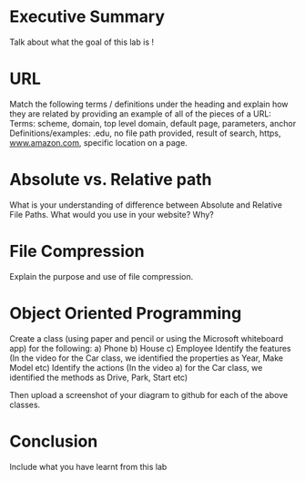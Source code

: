 
# Executive Summary
Talk about what the goal of this lab is !

# URL
Match the following terms / definitions under the heading and explain how they are related by providing an example of all of the pieces of a URL: 
Terms: scheme, domain, top level domain, default page, parameters, anchor 
Definitions/examples: .edu, no file path provided, result of search, https, www.amazon.com, specific location on a page. 

# Absolute vs. Relative path
What is your understanding of difference between Absolute and Relative File Paths. What would you use in your website? Why?

# File Compression
Explain the purpose and use of file compression. 

# Object Oriented Programming
Create a class (using paper and pencil or using the Microsoft whiteboard app) for the following:
a) Phone
b) House
c) Employee
Identify the features (In the video for the Car class, we identified the properties as Year, Make Model etc)
Identify the actions (In the video a) for the Car class, we identified the methods as Drive, Park, Start etc)

Then upload a screenshot of your diagram to github for each of the above classes.

# Conclusion
Include what you have learnt from this lab
